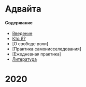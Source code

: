 # Адвайта

#### Содержание
+ [Введение](https://github.com/helix4d/advita-ru/blob/master/intro.md)
+ [Кто Я?](https://github.com/helix4d/advita-ru/blob/master/who_i_am.md)
+ [О свободе воли]
+ [Практика самоиисселедования]
+ [Ежедневная практика]
+ [Литература](https://github.com/helix4d/advita-ru/blob/master/list_of_references)

# <a name="1head">2020</a>

